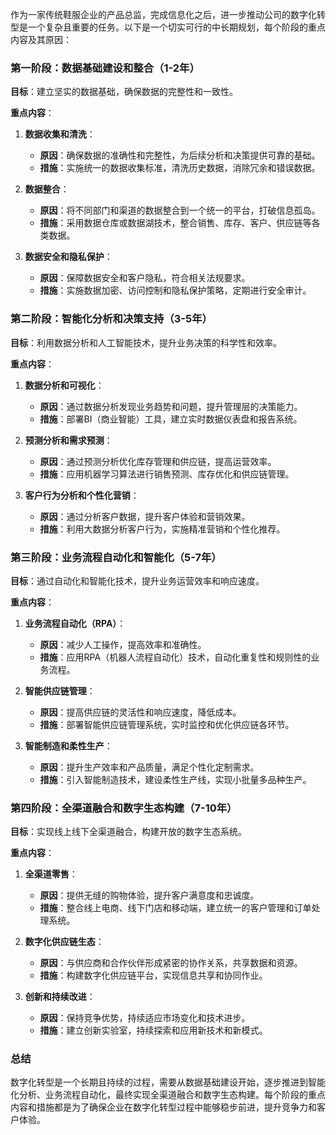 作为一家传统鞋服企业的产品总监，完成信息化之后，进一步推动公司的数字化转型是一个复杂且重要的任务。以下是一个切实可行的中长期规划，每个阶段的重点内容及其原因：

### 第一阶段：数据基础建设和整合（1-2年）

**目标**：建立坚实的数据基础，确保数据的完整性和一致性。

**重点内容**：

1. **数据收集和清洗**：
   - **原因**：确保数据的准确性和完整性，为后续分析和决策提供可靠的基础。
   - **措施**：实施统一的数据收集标准，清洗历史数据，消除冗余和错误数据。

2. **数据整合**：
   - **原因**：将不同部门和渠道的数据整合到一个统一的平台，打破信息孤岛。
   - **措施**：采用数据仓库或数据湖技术，整合销售、库存、客户、供应链等各类数据。

3. **数据安全和隐私保护**：
   - **原因**：保障数据安全和客户隐私，符合相关法规要求。
   - **措施**：实施数据加密、访问控制和隐私保护策略，定期进行安全审计。

### 第二阶段：智能化分析和决策支持（3-5年）

**目标**：利用数据分析和人工智能技术，提升业务决策的科学性和效率。

**重点内容**：

1. **数据分析和可视化**：
   - **原因**：通过数据分析发现业务趋势和问题，提升管理层的决策能力。
   - **措施**：部署BI（商业智能）工具，建立实时数据仪表盘和报告系统。

2. **预测分析和需求预测**：
   - **原因**：通过预测分析优化库存管理和供应链，提高运营效率。
   - **措施**：应用机器学习算法进行销售预测、库存优化和供应链管理。

3. **客户行为分析和个性化营销**：
   - **原因**：通过分析客户数据，提升客户体验和营销效果。
   - **措施**：利用大数据分析客户行为，实施精准营销和个性化推荐。

### 第三阶段：业务流程自动化和智能化（5-7年）

**目标**：通过自动化和智能化技术，提升业务运营效率和响应速度。

**重点内容**：

1. **业务流程自动化（RPA）**：
   - **原因**：减少人工操作，提高效率和准确性。
   - **措施**：应用RPA（机器人流程自动化）技术，自动化重复性和规则性的业务流程。

2. **智能供应链管理**：
   - **原因**：提高供应链的灵活性和响应速度，降低成本。
   - **措施**：部署智能供应链管理系统，实时监控和优化供应链各环节。

3. **智能制造和柔性生产**：
   - **原因**：提升生产效率和产品质量，满足个性化定制需求。
   - **措施**：引入智能制造技术，建设柔性生产线，实现小批量多品种生产。

### 第四阶段：全渠道融合和数字生态构建（7-10年）

**目标**：实现线上线下全渠道融合，构建开放的数字生态系统。

**重点内容**：

1. **全渠道零售**：
   - **原因**：提供无缝的购物体验，提升客户满意度和忠诚度。
   - **措施**：整合线上电商、线下门店和移动端，建立统一的客户管理和订单处理系统。

2. **数字化供应链生态**：
   - **原因**：与供应商和合作伙伴形成紧密的协作关系，共享数据和资源。
   - **措施**：构建数字化供应链平台，实现信息共享和协同作业。

3. **创新和持续改进**：
   - **原因**：保持竞争优势，持续适应市场变化和技术进步。
   - **措施**：建立创新实验室，持续探索和应用新技术和新模式。

### 总结

数字化转型是一个长期且持续的过程，需要从数据基础建设开始，逐步推进到智能化分析、业务流程自动化，最终实现全渠道融合和数字生态构建。每个阶段的重点内容和措施都是为了确保企业在数字化转型过程中能够稳步前进，提升竞争力和客户体验。
